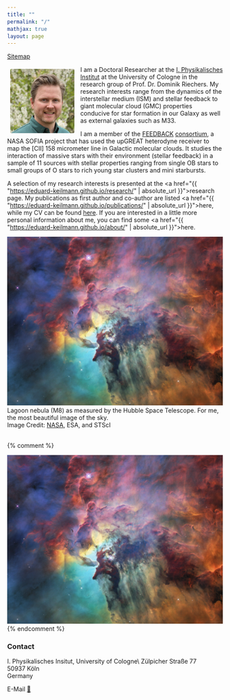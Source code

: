 ```yaml
---
title: ""
permalink: "/"
mathjax: true
layout: page
---
```


<footer>
  <a href="{{ "https://eduard-keilmann.github.io/sitemap.xml" | absolute_url }}">Sitemap</a>
</footer>



<!--
<footer>
  <a href="{{ "/sitemap.xml" | relative_url }}">Sitemap</a>
</footer>
-->

I am a Doctoral Researcher<img
  src="/assets/IMG_3651_komp.jpg"
  alt="Me"
  style="
    float: left;
    margin: 0.5em 1em 0.5em 0.5em;       /* top 0, right 1em, bottom 1em, left 0 */
    width: 150px;
    height: 150px;
    object-fit: cover;
    object-position: 50% 20%;
    border-radius: 3px;
  "
/> at the [I. Physikalisches Institut](https://astro.uni-koeln.de) at the University of Cologne in the research group of Prof. Dr. Dominik Riechers. My research interests range from the dynamics of the interstellar medium (ISM) and stellar feedback to giant molecular cloud (GMC) properties conducive for star formation in our Galaxy as well as external galaxies such as M33.


I am a member of the [FEEDBACK](https://astro.uni-koeln.de/riechers/research/feedback) [consortium](https://feedback.astro.umd.edu/index.html), a NASA SOFIA project that has used the upGREAT heterodyne receiver to map the [CII] 158 micrometer line in Galactic molecular clouds. It studies the interaction of massive stars with their environment (stellar feedback) in a sample of 11 sources with stellar properties ranging from single OB stars to small groups of O stars to rich young star clusters and mini starbursts.

A selection of my research interests is presented at the <a href="{{ "https://eduard-keilmann.github.io/research/" | absolute_url }}">research</a> page. My publications as first author and co-author are listed <!--[here](publications.md)--> <a href="{{ "https://eduard-keilmann.github.io/publications/" | absolute_url }}">here</a>, while my CV can be found [here](CV.pdf). 
If you are interested in a little more personal information about me, you can find some <a href="{{ "https://eduard-keilmann.github.io/about/" | absolute_url }}">here</a>. <!--[here](about_me.md).-->

![Lagoon Nebula](lagoon.webp)
Lagoon nebula (M8) as measured by the Hubble Space Telescope. For me, the most beautiful image of the sky.  
Image Credit: [NASA](https://science.nasa.gov/asset/hubble/lagoon-nebula-visible-light-view/), ESA, and STScI  
<br>

{% comment %}
<div class="home-sidebar-profile">
  <img src="lagoon.webp" alt="My photo" />
</div>
{% endcomment %}

  
### Contact

I. Physikalisches Insitut, University of Cologne\\
Zülpicher Straße 77  
50937 Köln  
Germany  

E-Mail [📧](mailto:keilmann@ph1.uni-koeln.de) 

<!--
<footer>
  <a href="{{ "/sitemap.xml" | relative_url }}">Sitemap</a>
</footer>
-->

